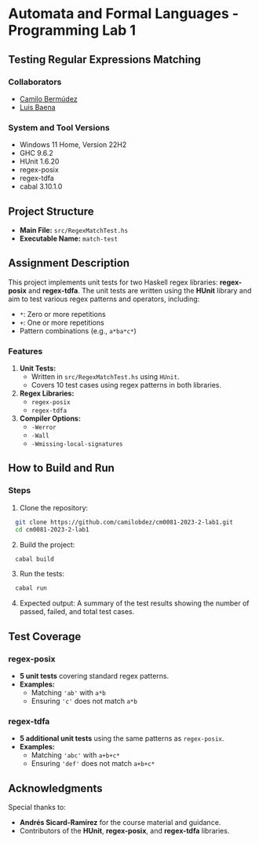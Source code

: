 # Automata and Formal Languages - Programming Lab 1

## Testing Regular Expressions Matching

### Collaborators

- [Camilo Bermúdez](https://www.github.com/camilobdez)
- [Luis Baena](https://www.github.com/alejobaenam)

### System and Tool Versions

- Windows 11 Home, Version	22H2
- GHC 9.6.2
- HUnit 1.6.20
- regex-posix
- regex-tdfa
- cabal 3.10.1.0

## Project Structure
- **Main File:** `src/RegexMatchTest.hs`  
- **Executable Name:** `match-test`  

## Assignment Description
This project implements unit tests for two Haskell regex libraries: **regex-posix** and **regex-tdfa**. The unit tests are written using the **HUnit** library and aim to test various regex patterns and operators, including:
- `*`: Zero or more repetitions
- `+`: One or more repetitions
- Pattern combinations (e.g., `a*ba*c*`)

### Features
1. **Unit Tests:**  
   - Written in `src/RegexMatchTest.hs` using `HUnit`.
   - Covers 10 test cases using regex patterns in both libraries.
2. **Regex Libraries:**  
   - `regex-posix`
   - `regex-tdfa`
3. **Compiler Options:**  
   - `-Werror`
   - `-Wall`
   - `-Wmissing-local-signatures`

## How to Build and Run

### Steps
1. Clone the repository:
```bash
  git clone https://github.com/camilobdez/cm0081-2023-2-lab1.git
  cd cm0081-2023-2-lab1
```

2. Build the project:
```bash
  cabal build
```

3. Run the tests:
```bash
  cabal run
```

4. Expected output:
A summary of the test results showing the number of passed, failed, and total test cases.

## Test Coverage

### regex-posix
- **5 unit tests** covering standard regex patterns.
- **Examples:**
  - Matching `'ab'` with `a*b`
  - Ensuring `'c'` does not match `a*b`

### regex-tdfa
- **5 additional unit tests** using the same patterns as `regex-posix`.
- **Examples:**
  - Matching `'abc'` with `a+b+c*`
  - Ensuring `'def'` does not match `a+b+c*`

## Acknowledgments
Special thanks to:
- **Andrés Sicard-Ramírez** for the course material and guidance.
- Contributors of the **HUnit**, **regex-posix**, and **regex-tdfa** libraries.
